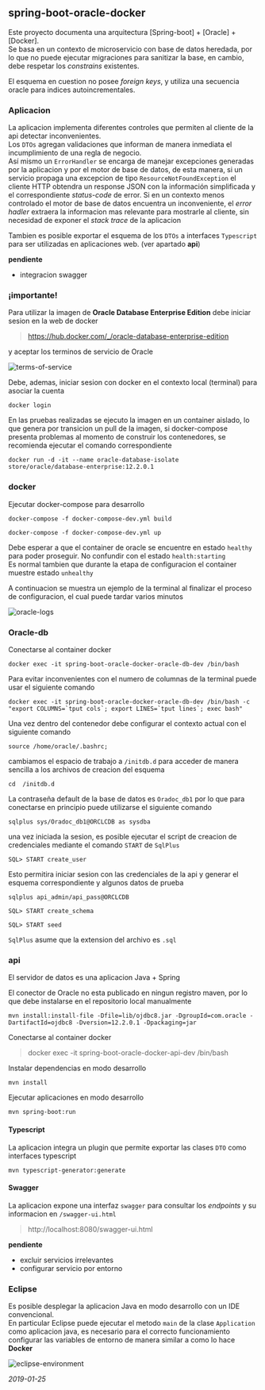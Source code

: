 ## spring-boot-oracle-docker

Este proyecto documenta una arquitectura [Spring-boot] + [Oracle] + [Docker].    
Se basa en un contexto de microservicio con base de datos heredada, por lo que no puede ejecutar migraciones para sanitizar la base, en cambio, debe respetar los *constrains* existentes.    

El esquema en cuestion no posee *foreign keys*, y utiliza una secuencia oracle para indices autoincrementales.    

### Aplicacion

La aplicacion implementa diferentes controles que permiten 
al cliente de la api detectar inconvenientes.    
Los `DTOs` agregan validaciones que informan de manera inmediata 
el incumplimiento de una regla de negocio.   
Así mismo un `ErrorHandler` se encarga de manejar excepciones generadas por la aplicacion 
y por el motor de base de datos, de esta manera, 
si un servicio propaga una excepcion de tipo `ResourceNotFoundException` 
el cliente HTTP obtendra un response JSON con la información simplificada y 
el correspondiente *status-code* de error. 
Si en un contexto menos controlado el motor de base de datos encuentra un inconveniente, 
el *error hadler* extraera la informacion mas relevante para mostrarle al cliente, 
sin necesidad de exponer el *stack trace* de la aplicacion    

Tambien es posible exportar el esquema de los `DTOs` a interfaces `Typescript` para ser utilizadas 
en aplicaciones web. (ver apartado **api**)

**pendiente**
* integracion swagger

### **¡importante!**
Para utilizar la imagen de **Oracle Database Enterprise Edition** 
debe iniciar sesion en la web de docker

> https://hub.docker.com/_/oracle-database-enterprise-edition    

y aceptar los terminos de servicio de Oracle

![terms-of-service](wiki/terms-of-service.png)    

Debe, ademas, iniciar sesion con docker en el contexto local (terminal) para asociar la cuenta

```
docker login    
```

En las pruebas realizadas se ejecuto la imagen en un container aislado, 
lo que genera por transicion un pull de la imagen, 
si docker-compose presenta problemas al momento de construir los contenedores, 
se recomienda ejecutar el comando correspondiente

```
docker run -d -it --name oracle-database-isolate store/oracle/database-enterprise:12.2.0.1
```

### docker 

Ejecutar docker-compose para desarrollo

```
docker-compose -f docker-compose-dev.yml build    
```

```
docker-compose -f docker-compose-dev.yml up    
```

Debe esperar a que el container de oracle se encuentre en estado `healthy` para poder proseguir.
No confundir con el estado `health:starting`    
Es normal tambien que durante la etapa de configuracion el container muestre estado `unhealthy`

A continuacion se muestra un ejemplo de la terminal al finalizar el proceso de configuracion, 
el cual puede tardar varios minutos

![oracle-logs](wiki/oracle-logs.png)    

### Oracle-db  


Conectarse al container docker    

```
docker exec -it spring-boot-oracle-docker-oracle-db-dev /bin/bash    
```

Para evitar inconvenientes con el numero de columnas de la terminal puede usar el siguiente comando

```
docker exec -it spring-boot-oracle-docker-oracle-db-dev /bin/bash -c "export COLUMNS=`tput cols`; export LINES=`tput lines`; exec bash" 
```

Una vez dentro del contenedor debe configurar el contexto actual con el siguiente comando

```
source /home/oracle/.bashrc;    
```

cambiamos el espacio de trabajo a `/initdb.d` para acceder de manera sencilla a los archivos de 
creacion del esquema

```
cd  /initdb.d
```
   
La contraseña default de la base de datos es `Oradoc_db1` por lo que para conectarse en principio puede
utilizarse el siguiente comando

```
sqlplus sys/Oradoc_db1@ORCLCDB as sysdba  
```
   
una vez iniciada la sesion, es posible ejecutar el script de creacion de credenciales 
mediante el comando `START` de `SqlPlus`

```
SQL> START create_user 
```

Esto permitira iniciar sesion con las credenciales de la api y generar el esquema correspondiente 
y algunos datos de prueba

```
sqlplus api_admin/api_pass@ORCLCDB 
```

```
SQL> START create_schema 
```    

```
SQL> START seed 
```

`SqlPlus` asume que la extension del archivo es `.sql`

### api    

El servidor de datos es una aplicacion Java + Spring

El conector de Oracle no esta publicado en ningun registro maven, por lo que debe instalarse en el repositorio local manualmente

```
mvn install:install-file -Dfile=lib/ojdbc8.jar -DgroupId=com.oracle -DartifactId=ojdbc8 -Dversion=12.2.0.1 -Dpackaging=jar
```

Conectarse al container docker    
> docker exec -it spring-boot-oracle-docker-api-dev /bin/bash  

Instalar dependencias en modo desarrollo    

```
mvn install    
```

Ejecutar aplicaciones en modo desarrollo    

```
mvn spring-boot:run
```

#### Typescript

La aplicacion integra un plugin que permite exportar las clases `DTO` como interfaces typescript

```
mvn typescript-generator:generate
```

#### Swagger

La aplicacion expone una interfaz `swagger` para consultar los *endpoints* y su informacion en `/swagger-ui.html`

> http://localhost:8080/swagger-ui.html    

**pendiente**

* excluir servicios irrelevantes
* configurar servicio por entorno

### Eclipse

Es posible desplegar la aplicacion Java en modo desarrollo con un IDE convencional.    
En particular Eclipse puede ejecutar el metodo `main` de la clase `Application` como aplicacion java,
es necesario para el correcto funcionamiento configurar las variables de entorno de manera similar 
a como lo hace **Docker** 

![eclipse-environment](wiki/eclipse-environment.png)    

*2019-01-25*
